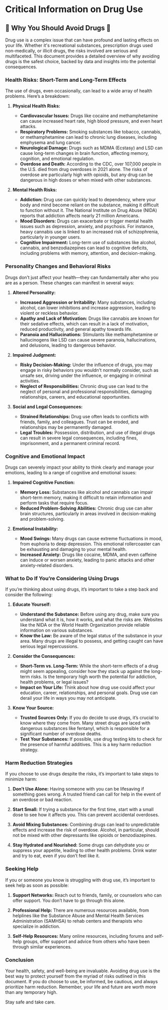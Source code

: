 # Critical Information on Drug Use

## 🚨 **Why You Should Avoid Drugs** 🚨

Drug use is a complex issue that can have profound and lasting effects on your life. Whether it's recreational substances, prescription drugs used non-medically, or illicit drugs, the risks involved are serious and multifaceted. This document provides a detailed overview of why avoiding drugs is the safest choice, backed by data and insights into the potential consequences.

### **Health Risks: Short-Term and Long-Term Effects**

The use of drugs, even occasionally, can lead to a wide array of health problems. Here’s a breakdown:

1. **Physical Health Risks:**
   - **Cardiovascular Issues:** Drugs like cocaine and methamphetamine can cause increased heart rate, high blood pressure, and even heart attacks.
   - **Respiratory Problems:** Smoking substances like tobacco, cannabis, or methamphetamine can lead to chronic lung diseases, including emphysema and lung cancer.
   - **Neurological Damage:** Drugs such as MDMA (Ecstasy) and LSD can cause long-term changes in brain function, affecting memory, cognition, and emotional regulation.
   - **Overdose and Death:** According to the CDC, over 107,000 people in the U.S. died from drug overdoses in 2021 alone. The risks of overdose are particularly high with opioids, but any drug can be dangerous in high doses or when mixed with other substances.

2. **Mental Health Risks:**
   - **Addiction:** Drug use can quickly lead to dependency, where your body and mind become reliant on the substance, making it difficult to function without it. The National Institute on Drug Abuse (NIDA) reports that addiction affects nearly 21 million Americans.
   - **Mood Disorders:** Drugs can exacerbate or trigger mental health issues such as depression, anxiety, and psychosis. For instance, heavy cannabis use is linked to an increased risk of schizophrenia, particularly in younger users.
   - **Cognitive Impairment:** Long-term use of substances like alcohol, cannabis, and benzodiazepines can lead to cognitive deficits, including problems with memory, attention, and decision-making.

### **Personality Changes and Behavioral Risks**

Drugs don’t just affect your health—they can fundamentally alter who you are as a person. These changes can manifest in several ways:

1. **Altered Personality:**
   - **Increased Aggression or Irritability:** Many substances, including alcohol, can lower inhibitions and increase aggression, leading to violent or reckless behavior.
   - **Apathy and Lack of Motivation:** Drugs like cannabis are known for their sedative effects, which can result in a lack of motivation, reduced productivity, and general apathy towards life.
   - **Paranoia and Hallucinations:** Stimulants like methamphetamine or hallucinogens like LSD can cause severe paranoia, hallucinations, and delusions, leading to dangerous behavior.

2. **Impaired Judgment:**
   - **Risky Decision-Making:** Under the influence of drugs, you may engage in risky behaviors you wouldn't normally consider, such as unsafe sex, driving under the influence, or engaging in criminal activities.
   - **Neglect of Responsibilities:** Chronic drug use can lead to the neglect of personal and professional responsibilities, damaging relationships, careers, and educational opportunities.

3. **Social and Legal Consequences:**
   - **Strained Relationships:** Drug use often leads to conflicts with friends, family, and colleagues. Trust can be eroded, and relationships may be permanently damaged.
   - **Legal Troubles:** Possession, distribution, and use of illegal drugs can result in severe legal consequences, including fines, imprisonment, and a permanent criminal record.

### **Cognitive and Emotional Impact**

Drugs can severely impact your ability to think clearly and manage your emotions, leading to a range of cognitive and emotional issues:

1. **Impaired Cognitive Function:**
   - **Memory Loss:** Substances like alcohol and cannabis can impair short-term memory, making it difficult to retain information and perform tasks that require focus.
   - **Reduced Problem-Solving Abilities:** Chronic drug use can alter brain structures, particularly in areas involved in decision-making and problem-solving.

2. **Emotional Instability:**
   - **Mood Swings:** Many drugs can cause extreme fluctuations in mood, from euphoria to deep depression. This emotional rollercoaster can be exhausting and damaging to your mental health.
   - **Increased Anxiety:** Drugs like cocaine, MDMA, and even caffeine can induce or worsen anxiety, leading to panic attacks and other anxiety-related disorders.

### **What to Do If You’re Considering Using Drugs**

If you’re thinking about using drugs, it’s important to take a step back and consider the following:

1. **Educate Yourself:**
   - **Understand the Substance:** Before using any drug, make sure you understand what it is, how it works, and what the risks are. Websites like the NIDA or the World Health Organization provide reliable information on various substances.
   - **Know the Law:** Be aware of the legal status of the substance in your area. Many drugs are illegal to possess, and getting caught can have serious legal repercussions.

2. **Consider the Consequences:**
   - **Short-Term vs. Long-Term:** While the short-term effects of a drug might seem appealing, consider how they stack up against the long-term risks. Is the temporary high worth the potential for addiction, health problems, or legal issues?
   - **Impact on Your Life:** Think about how drug use could affect your education, career, relationships, and personal goals. Drug use can derail your life in ways you may not anticipate.

3. **Know Your Source:** 
   - **Trusted Sources Only:** If you do decide to use drugs, it’s crucial to know where they come from. Many street drugs are laced with dangerous substances like fentanyl, which is responsible for a significant number of overdose deaths.
   - **Test Your Substances:** If possible, use drug testing kits to check for the presence of harmful additives. This is a key harm reduction strategy.

### **Harm Reduction Strategies**

If you choose to use drugs despite the risks, it’s important to take steps to minimize harm:

1. **Don’t Use Alone:** Having someone with you can be lifesaving if something goes wrong. A trusted friend can call for help in the event of an overdose or bad reaction.
   
2. **Start Small:** If trying a substance for the first time, start with a small dose to see how it affects you. This can prevent accidental overdoses.

3. **Avoid Mixing Substances:** Combining drugs can lead to unpredictable effects and increase the risk of overdose. Alcohol, in particular, should not be mixed with other depressants like opioids or benzodiazepines.

4. **Stay Hydrated and Nourished:** Some drugs can dehydrate you or suppress your appetite, leading to other health problems. Drink water and try to eat, even if you don’t feel like it.

### **Seeking Help**

If you or someone you know is struggling with drug use, it’s important to seek help as soon as possible:

1. **Support Networks:** Reach out to friends, family, or counselors who can offer support. You don’t have to go through this alone.

2. **Professional Help:** There are numerous resources available, from helplines like the Substance Abuse and Mental Health Services Administration (SAMHSA) to rehab centers and therapists who specialize in addiction.

3. **Self-Help Resources:** Many online resources, including forums and self-help groups, offer support and advice from others who have been through similar experiences.

### **Conclusion**

Your health, safety, and well-being are invaluable. Avoiding drug use is the best way to protect yourself from the myriad of risks outlined in this document. If you do choose to use, be informed, be cautious, and always prioritize harm reduction. Remember, your life and future are worth more than any temporary high.

Stay safe and take care.
